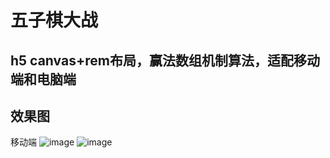 五子棋大战
====================
**h5 canvas+rem布局，赢法数组机制算法，适配移动端和电脑端**
---
效果图
---
移动端
![image](http://wx1.sinaimg.cn/mw690/a73bc6a1ly1fkb43so61aj20al0itaev.jpg)
![image](http://wx1.sinaimg.cn/mw690/a73bc6a1ly1fkb43xoynsj20al0itn1v.jpg)

